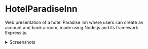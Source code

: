 # HotelParadiseInn

Web presentation of a hotel Paradise Inn where users can create an account and book a room, made using Node.js and its framework Express.js.

<details>
  <summary>Screenshots</summary>
  <img src="https://user-images.githubusercontent.com/81267794/152068446-37de2abf-0d2c-4ed0-b5eb-22ee7a8ac5f5.JPG" width="700">
  <img src="https://user-images.githubusercontent.com/81267794/152068451-a4e82258-ca02-44e0-8cb1-2e2d8c712987.JPG" width="700">
  <img src="https://user-images.githubusercontent.com/81267794/152068455-f1f05231-5f34-409e-a9f3-dca66d4715b1.JPG" width="700">
  <img src="https://user-images.githubusercontent.com/81267794/152068458-07467494-edd4-4937-b84c-320a9b5b63ec.JPG" width="700">
  <img src="https://user-images.githubusercontent.com/81267794/152068463-adaff95c-2552-470d-a156-e3fc1d8d446c.JPG" width="700">
</details>
